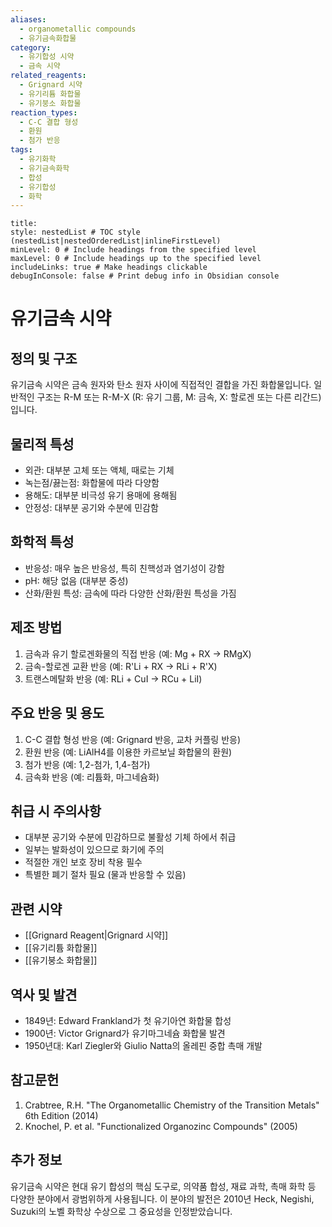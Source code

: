 ```yaml
---
aliases:
  - organometallic compounds
  - 유기금속화합물
category:
  - 유기합성 시약
  - 금속 시약
related_reagents:
  - Grignard 시약
  - 유기리튬 화합물
  - 유기붕소 화합물
reaction_types:
  - C-C 결합 형성
  - 환원
  - 첨가 반응
tags:
  - 유기화학
  - 유기금속화학
  - 합성
  - 유기합성
  - 화학
---
```


```table-of-contents
title: 
style: nestedList # TOC style (nestedList|nestedOrderedList|inlineFirstLevel)
minLevel: 0 # Include headings from the specified level
maxLevel: 0 # Include headings up to the specified level
includeLinks: true # Make headings clickable
debugInConsole: false # Print debug info in Obsidian console
```
# 유기금속 시약

## 정의 및 구조
유기금속 시약은 금속 원자와 탄소 원자 사이에 직접적인 결합을 가진 화합물입니다. 일반적인 구조는 R-M 또는 R-M-X (R: 유기 그룹, M: 금속, X: 할로겐 또는 다른 리간드)입니다.

## 물리적 특성
- 외관: 대부분 고체 또는 액체, 때로는 기체
- 녹는점/끓는점: 화합물에 따라 다양함
- 용해도: 대부분 비극성 유기 용매에 용해됨
- 안정성: 대부분 공기와 수분에 민감함

## 화학적 특성
- 반응성: 매우 높은 반응성, 특히 친핵성과 염기성이 강함
- pH: 해당 없음 (대부분 중성)
- 산화/환원 특성: 금속에 따라 다양한 산화/환원 특성을 가짐

## 제조 방법
1. 금속과 유기 할로겐화물의 직접 반응 (예: Mg + RX → RMgX)
2. 금속-할로겐 교환 반응 (예: R'Li + RX → RLi + R'X)
3. 트랜스메탈화 반응 (예: RLi + CuI → RCu + LiI)

## 주요 반응 및 용도
1. C-C 결합 형성 반응 (예: Grignard 반응, 교차 커플링 반응)
2. 환원 반응 (예: LiAlH4를 이용한 카르보닐 화합물의 환원)
3. 첨가 반응 (예: 1,2-첨가, 1,4-첨가)
4. 금속화 반응 (예: 리튬화, 마그네슘화)

## 취급 시 주의사항
- 대부분 공기와 수분에 민감하므로 불활성 기체 하에서 취급
- 일부는 발화성이 있으므로 화기에 주의
- 적절한 개인 보호 장비 착용 필수
- 특별한 폐기 절차 필요 (물과 반응할 수 있음)

## 관련 시약
- [[Grignard Reagent|Grignard 시약]]
- [[유기리튬 화합물]]
- [[유기붕소 화합물]]

## 역사 및 발견
- 1849년: Edward Frankland가 첫 유기아연 화합물 합성
- 1900년: Victor Grignard가 유기마그네슘 화합물 발견
- 1950년대: Karl Ziegler와 Giulio Natta의 올레핀 중합 촉매 개발

## 참고문헌
1. Crabtree, R.H. "The Organometallic Chemistry of the Transition Metals" 6th Edition (2014)
2. Knochel, P. et al. "Functionalized Organozinc Compounds" (2005)

## 추가 정보
유기금속 시약은 현대 유기 합성의 핵심 도구로, 의약품 합성, 재료 과학, 촉매 화학 등 다양한 분야에서 광범위하게 사용됩니다. 이 분야의 발전은 2010년 Heck, Negishi, Suzuki의 노벨 화학상 수상으로 그 중요성을 인정받았습니다.